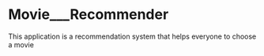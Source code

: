 # Movie___Recommender
This application is a recommendation system that helps everyone to choose a movie
